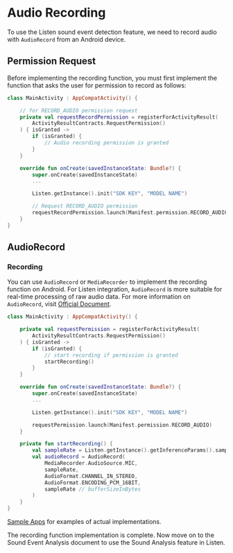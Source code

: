 # Audio Recording

To use the Listen sound event detection feature, we need to record audio with `AudioRecord` from an Android device. 


## Permission Request

Before implementing the recording function, you must first implement the function that asks the user for permission to record as follows:

```kotlin
class MainActivity : AppCompatActivity() {

    // for RECORD_AUDIO permission request
    private val requestRecordPermission = registerForActivityResult(
        ActivityResultContracts.RequestPermission()
    ) { isGranted ->
        if (isGranted) {
            // Audio recording permission is granted
        }
    }

    override fun onCreate(savedInstanceState: Bundle?) {
        super.onCreate(savedInstanceState)
        ...

        Listen.getInstance().init("SDK KEY", "MODEL NAME")

        // Request RECORD_AUDIO permission
        requestRecordPermission.launch(Manifest.permission.RECORD_AUDIO)
    }
}
```


## AudioRecord

### Recording

You can use `AudioRecord` or `MediaRecorder` to implement the recording function on Android. 
For Listen integration, `AudioRecord` is more suitable for real-time processing of raw audio data. 
For more information on `AudioRecord`, visit [Official Document](https://developer.android.com/reference/android/media/AudioRecord).

```kotlin
class MainActivity : AppCompatActivity() {

    private val requestPermission = registerForActivityResult(
        ActivityResultContracts.RequestPermission()
    ) { isGranted ->
        if (isGranted) {
            // start recording if permission is granted
            startRecording()
        }
    }

    override fun onCreate(savedInstanceState: Bundle?) {
        super.onCreate(savedInstanceState)
        ...

        Listen.getInstance().init("SDK KEY", "MODEL NAME")

        requestPermission.launch(Manifest.permission.RECORD_AUDIO)
    }

    private fun startRecording() {
        val sampleRate = Listen.getInstance().getInferenceParams().sampleRate
        val audioRecord = AudioRecord(
            MediaRecorder.AudioSource.MIC,
            sampleRate,
            AudioFormat.CHANNEL_IN_STEREO,
            AudioFormat.ENCODING_PCM_16BIT,
            sampleRate // bufferSizeInBytes
        )
    }
}
```

[Sample Apps](https://github.com/deeplyinc/listen-cloud-sdk-android-samples) for examples of actual implementations. 

The recording function implementation is complete. 
Now move on to the Sound Event Analysis document to use the Sound Analysis feature in Listen. 

